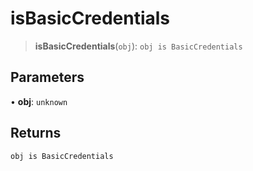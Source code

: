# isBasicCredentials

> **isBasicCredentials**(`obj`): `obj is BasicCredentials`

## Parameters

• **obj**: `unknown`

## Returns

`obj is BasicCredentials`
